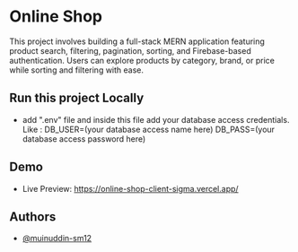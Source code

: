 # Online Shop

This project involves building a full-stack MERN application featuring product search, filtering, pagination, sorting, and Firebase-based authentication. Users can explore products by category, brand, or price while sorting and filtering with ease.

## Run this project Locally

- add ".env" file and inside this file add your database access credentials. Like : DB_USER=(your database access name here)
DB_PASS=(your database access password here)

## Demo

- Live Preview: https://online-shop-client-sigma.vercel.app/

## Authors

- [@muinuddin-sm12](https://www.github.com/muinuddin-sm12)